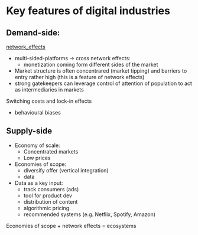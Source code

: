# Key features of digital industries

## Demand-side:
[network_effects](2023-02-08_network_effects.md)
  - multi-sided-platforms -> cross network effects:
    - monetization coming form different sides of the market
  - Market structure is often concentrared (market tipping) and barriers to entry rather high (this is a feature of network effects)
  - strong gatekeepers can leverage control of attention of population to act as intermediaries in markets

Switching costs and lock-in effects
  - behavioural biases

## Supply-side
  - Economy of scale:
  	- Concentrated markets
  	- Low prices
  - Economies of scope:
  	- diversify offer (vertical integration)
  	- data
  - Data as a key input:
  	- track consumers (ads)
  	- tool for product dev
  	- distribution of content
  	- algorithmic pricing
  	- recommended systems (e.g. Netflix, Spotify, Amazon)



Economies of scope + network effects = ecosystems
